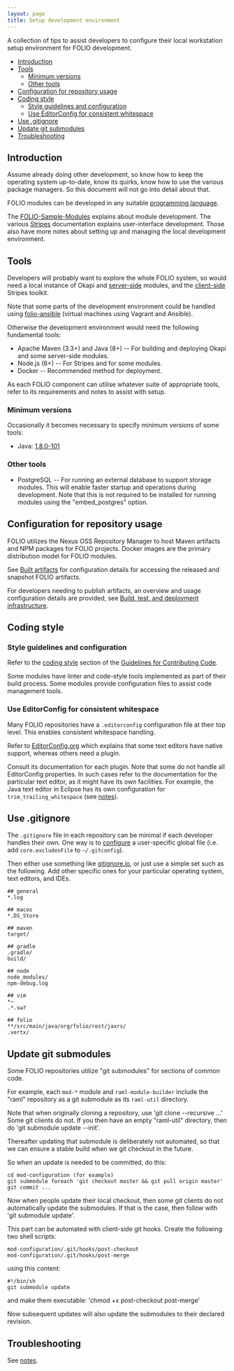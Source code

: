 ```yaml
---
layout: page
title: Setup development environment
---
```


A collection of tips to assist developers to configure their local workstation setup environment for FOLIO development.

<!-- ../../okapi/doc/md2toc -l 2 -h 3 setup.md -->
* [Introduction](#introduction)
* [Tools](#tools)
    * [Minimum versions](#minimum-versions)
    * [Other tools](#other-tools)
* [Configuration for repository usage](#configuration-for-repository-usage)
* [Coding style](#coding-style)
    * [Style guidelines and configuration](#style-guidelines-and-configuration)
    * [Use EditorConfig for consistent whitespace](#use-editorconfig-for-consistent-whitespace)
* [Use .gitignore](#use-gitignore)
* [Update git submodules](#update-git-submodules)
* [Troubleshooting](#troubleshooting)

## Introduction

Assume already doing other development, so know how to keep the operating system up-to-date, know its quirks, know how to use the various package managers. So this document will not go into detail about that.

FOLIO modules can be developed in any suitable [programming language](any-programming-language).

The [FOLIO-Sample-Modules](https://github.com/folio-org/folio-sample-modules) explains about module development.
The various [Stripes](/doc#user-interface) documentation explains user-interface development.
Those also have more notes about setting up and managing the local development environment.

## Tools

Developers will probably want to explore the whole FOLIO system, so would need a local instance of Okapi and
[server-side](/source-code#server-side) modules,
and the [client-side](/source-code#client-side) Stripes toolkit.

Note that some parts of the development environment could be handled using
[folio-ansible](https://github.com/folio-org/folio-ansible) (virtual machines using Vagrant and Ansible).

Otherwise the development environment would need the following fundamental tools:

* Apache Maven (3.3+) and Java (8+) -- For building and deploying Okapi and some server-side modules.
* Node.js (6+) -- For Stripes and for some modules.
* Docker -- Recommended method for deployment.

As each FOLIO component can utilise whatever suite of appropriate tools, refer to its requirements and notes to assist with setup.

### Minimum versions

Occasionally it becomes necessary to specify minimum versions of some tools:

* Java: [1.8.0-101](troubleshooting#missing-certificate-authority-for-lets-encrypt)

### Other tools

* PostgreSQL -- For running an external database to support storage modules.
This will enable faster startup and operations during development.
Note that this is not required to be installed for running modules using the "embed_postgres" option.

## Configuration for repository usage

FOLIO utilizes the Nexus OSS Repository Manager to host Maven artifacts and NPM packages for FOLIO projects.
Docker images are the primary distribution model for FOLIO modules.

See [Built artifacts](artifacts) for configuration details for accessing the released and snapshot FOLIO artifacts.

For developers needing to publish artifacts, an overview and usage configuration details are provided, see
[Build, test, and deployment infrastructure](automation).

## Coding style

### Style guidelines and configuration

Refer to the [coding style](/community/contrib-code#coding-style) section of the
[Guidelines for Contributing Code](/community/contrib-code).

Some modules have linter and code-style tools implemented as part of their build process.
Some modules provide configuration files to assist code management tools.

### Use EditorConfig for consistent whitespace

Many FOLIO repositories have a `.editorconfig` configuration file at their top level. This enables consistent whitespace handling.

Refer to [EditorConfig.org](http://editorconfig.org) which explains that some text editors have native support, whereas others need a plugin.

Consult its documentation for each plugin. Note that some do not handle all EditorConfig properties.
In such cases refer to the documentation for the particular text editor, as it might have its own facilities.
For example, the Java text editor in Eclipse has its own configuration for `trim_trailing_whitespace`
(see [notes](http://stackoverflow.com/questions/14178839/is-there-a-way-to-automatically-remove-trailing-spaces-in-eclipse)).

## Use .gitignore

The `.gitignore` file in each repository can be minimal if each developer handles their own.
One way is to [configure](https://git-scm.com/docs/gitignore) a user-specific global file (i.e. add `core.excludesFile` to `~/.gitconfig`).

Then either use something like [gitignore.io](https://github.com/joeblau/gitignore.io),
or just use a simple set such as the following.
Add other specific ones for your particular operating system, text editors, and IDEs.

    ## general
    *.log

    ## macos
    *.DS_Store

    ## maven
    target/

    ## gradle
    .gradle/
    build/

    ## node
    node_modules/
    npm-debug.log

    ## vim
    *~
    .*.sw?

    ## folio
    **/src/main/java/org/folio/rest/jaxrs/
    .vertx/

## Update git submodules

Some FOLIO repositories utilize "git submodules" for sections of common code.

For example, each `mod-*` module and `raml-module-builder` include the "raml" repository as a git submodule as its `raml-util` directory.

Note that when originally cloning a repository, use 'git clone --recursive ...'
Some git clients do not. If you then have an empty "raml-util" directory, then do 'git submodule update --init'.

Thereafter updating that submodule is deliberately not automated, so that we can ensure a stable build when we git checkout in the future.

So when an update is needed to be committed, do this:

    cd mod-configuration (for example)
    git submodule foreach 'git checkout master && git pull origin master'
    git commit ...

Now when people update their local checkout, then some git clients do not automatically update the submodules. If that is the case, then follow with 'git submodule update'.

This part can be automated with client-side git hooks. Create the following two shell scripts:

    mod-configuration/.git/hooks/post-checkout
    mod-configuration/.git/hooks/post-merge

using this content:

    #!/bin/sh
    git submodule update

and make them executable: 'chmod +x post-checkout post-merge'

Now subsequent updates will also update the submodules to their declared revision.

## Troubleshooting

See [notes](troubleshooting).
